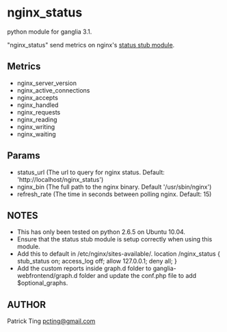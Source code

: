 nginx_status
===============

python module for ganglia 3.1.

"nginx_status" send metrics on nginx's [status stub module](http://wiki.nginx.org/HttpStubStatusModule).

## Metrics
 * nginx_server_version
 * nginx_active_connections
 * nginx_accepts
 * nginx_handled
 * nginx_requests
 * nginx_reading
 * nginx_writing
 * nginx_waiting

## Params
 * status_url (The url to query for nginx status. Default: 'http://localhost/nginx_status')
 * nginx_bin (The full path to the nginx binary. Default '/usr/sbin/nginx')
 * refresh_rate (The time in seconds between polling nginx. Default: 15)

## NOTES
 * This has only been tested on python 2.6.5 on Ubuntu 10.04.
 * Ensure that the status stub module is setup correctly when using this module.
 * Add this to default in /etc/nginx/sites-available/.
	location /nginx_status {
            stub_status on;
            access_log   off;
            allow 127.0.0.1;
            deny all;
        }
  * Add the custom reports inside graph.d folder to ganglia-webfrontend/graph.d folder and update the conf.php file to add $optional_graphs.

## AUTHOR

Patrick Ting <pcting@gmail.com>

